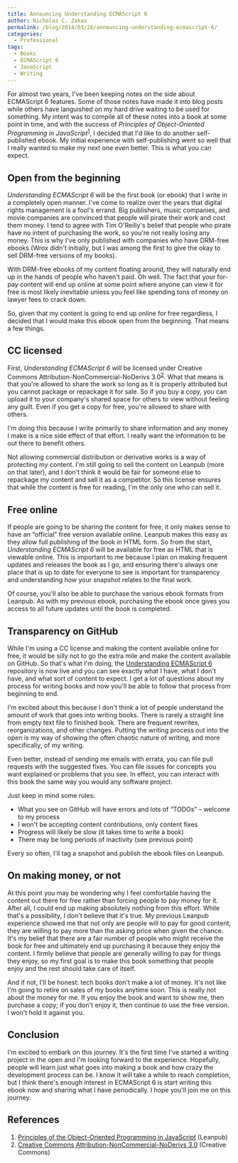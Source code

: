 ```yaml
---
title: Announcing Understanding ECMAScript 6
author: Nicholas C. Zakas
permalink: /blog/2014/03/26/announcing-understanding-ecmascript-6/
categories:
  - Professional
tags:
  - Books
  - ECMAScript 6
  - JavaScript
  - Writing
---
```

For almost two years, I've been keeping notes on the side about ECMAScript 6 features. Some of those notes have made it into blog posts while others have languished on my hard drive waiting to be used for something. My intent was to compile all of these notes into a book at some point in time, and with the success of <cite>Principles of Object-Oriented Programming in JavaScript</cite><sup>[1]</sup>, I decided that I'd like to do another self-published ebook. My initial experience with self-publishing went so well that I really wanted to make my next one even better. This is what you can expect.

## Open from the beginning

<cite>Understanding ECMAScript 6</cite> will be the first book (or ebook) that I write in a completely open manner. I've come to realize over the years that digital rights management is a fool's errand. Big publishers, music companies, and movie companies are convinced that people will pirate their work and cost them money. I tend to agree with Tim O'Reilly's belief that people who pirate have no intent of purchasing the work, so you're not really losing any money. This is why I've only published with companies who have DRM-free ebooks (Wrox didn't initially, but I was among the first to give the okay to sell DRM-free versions of my books). 

With DRM-free ebooks of my content floating around, they will naturally end up in the hands of people who haven't paid. Oh well. The fact that your for-pay content will end up online at some point where anyone can view it for free is most likely inevitable unless you feel like spending tons of money on lawyer fees to crack down. 

So, given that my content is going to end up online for free regardless, I decided that I would make this ebook open from the beginning. That means a few things.

## CC licensed

First, <cite>Understanding ECMAScript 6</cite> will be licensed under Creative Commons Attribution-NonCommercial-NoDerivs 3.0<sup>[2]</sup>. What that means is that you're allowed to share the work so long as it is properly attributed but you cannot package or repackage it for sale. So if you buy a copy, you can upload it to your company's shared space for others to view without feeling any guilt. Even if you get a copy for free, you're allowed to share with others. 

I'm doing this because I write primarily to share information and any money I make is a nice side effect of that effort. I really want the information to be out there to benefit others.

Not allowing commercial distribution or derivative works is a way of protecting my content. I'm still going to sell the content on Leanpub (more on that later), and I don't think it would be fair for someone else to repackage my content and sell it as a competitor. So this license ensures that while the content is free for reading, I'm the only one who can sell it.

## Free online

If people are going to be sharing the content for free, it only makes sense to have an &#8220;official&#8221; free version available online. Leanpub makes this easy as they allow full publishing of the book in HTML form. So from the start, <cite>Understanding ECMAScript 6</cite> will be available for free as HTML that is viewable online. This is important to me because I plan on making frequent updates and releases the book as I go, and ensuring there's always one place that is up to date for everyone to see is important for transparency and understanding how your snapshot relates to the final work.

Of course, you'll also be able to purchase the various ebook formats from Leanpub. As with my previous ebook, purchasing the ebook once gives you access to all future updates until the book is completed.

## Transparency on GitHub

While I'm using a CC license and making the content available online for free, it would be silly not to go the extra mile and make the content available on GitHub. So that's what I'm doing, the [Understanding ECMAScript 6][1] repository is now live and you can see exactly what I have, what I don't have, and what sort of content to expect. I get a lot of questions about my process for writing books and now you'll be able to follow that process from beginning to end. 

I'm excited about this because I don't think a lot of people understand the amount of work that goes into writing books. There is rarely a straight line from empty text file to finished book. There are frequent rewrites, reorganizations, and other changes. Putting the writing process out into the open is my way of showing the often chaotic nature of writing, and more specifically, of my writing.

Even better, instead of sending me emails with errata, you can file pull requests with the suggested fixes. You can file issues for concepts you want explained or problems that you see. In effect, you can interact with this book the same way you would any software project.

Just keep in mind some rules:

  * What you see on GitHub will have errors and lots of &#8220;TODOs&#8221; &#8211; welcome to my process
  * I won't be accepting content contributions, only content fixes
  * Progress will likely be slow (it takes time to write a book)
  * There may be long periods of inactivity (see previous point)

Every so often, I'll tag a snapshot and publish the ebook files on Leanpub.

## On making money, or not

At this point you may be wondering why I feel comfortable having the content out there for free rather than forcing people to pay money for it. After all, I could end up making absolutely nothing from this effort. While that's a possibility, I don't believe that it's true. My previous Leanpub experience showed me that not only are people will to pay for good content, they are willing to pay more than the asking price when given the chance. It's my belief that there are a fair number of people who might receive the book for free and ultimately end up purchasing it because they enjoy the content. I firmly believe that people are generally willing to pay for things they enjoy, so my first goal is to make this book something that people enjoy and the rest should take care of itself.

And if not, I'll be honest: tech books don't make a lot of money. It's not like I'm going to retire on sales of my books anytime soon. This is really not about the money for me. If you enjoy the book and want to show me, then purchase a copy; if you don't enjoy it, then continue to use the free version. I won't hold it against you.

## Conclusion

I'm excited to embark on this journey. It's the first time I've started a writing project in the open and I'm looking forward to the experience. Hopefully, people will learn just what goes into making a book and how crazy the development process can be. I know it will take a while to reach completion, but I think there's enough interest in ECMAScript 6 is start writing this ebook now and sharing what I have periodically. I hope you'll join me on this journey.

## References

  1. [Principles of the Object-Oriented Programming in JavaScript][2] (Leanpub)
  2. [Creative Commons Attribution-NonCommercial-NoDerivs 3.0][3] (Creative Commons)

 [1]: https://github.com/nzakas/understandinges6
 [2]: http://leanpub.com/oopinjavascript/
 [3]: http://creativecommons.org/licenses/by-nc-nd/3.0/deed.en_US
